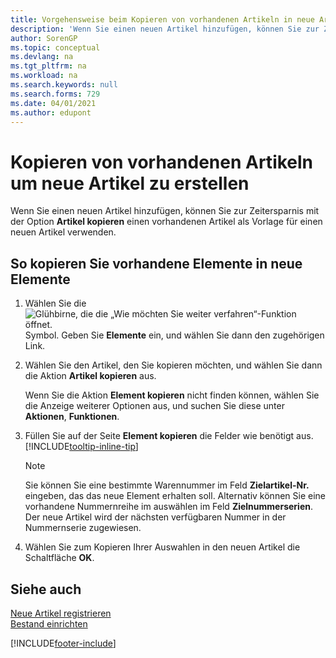 ```yaml
---
title: Vorgehensweise beim Kopieren von vorhandenen Artikeln in neue Artikel
description: 'Wenn Sie einen neuen Artikel hinzufügen, können Sie zur Zeitersparnis mit der Option Artikel kopieren einen vorhandenen Artikel als Vorlage für einen neuen Artikel verwenden.'
author: SorenGP
ms.topic: conceptual
ms.devlang: na
ms.tgt_pltfrm: na
ms.workload: na
ms.search.keywords: null
ms.search.forms: 729
ms.date: 04/01/2021
ms.author: edupont
---
```

# <a name="copy-existing-items-to-create-new-items" />Kopieren von vorhandenen Artikeln um neue Artikel zu erstellen

Wenn Sie einen neuen Artikel hinzufügen, können Sie zur Zeitersparnis mit der Option **Artikel kopieren** einen vorhandenen Artikel als Vorlage für einen neuen Artikel verwenden.  

## <a name="to-copy-an-existing-item-to-a-new-item" />So kopieren Sie vorhandene Elemente in neue Elemente

1. Wählen Sie die ![Glühbirne, die die „Wie möchten Sie weiter verfahren“-Funktion öffnet.](media/ui-search/search_small.png "Tell Me-Funktion") Symbol. Geben Sie **Elemente** ein, und wählen Sie dann den zugehörigen Link.  
2. Wählen Sie den Artikel, den Sie kopieren möchten, und wählen Sie dann die Aktion **Artikel kopieren** aus.  

    Wenn Sie die Aktion **Element kopieren** nicht finden können, wählen Sie die Anzeige weiterer Optionen aus, und suchen Sie diese unter **Aktionen**, **Funktionen**.  

3. Füllen Sie auf der Seite **Element kopieren** die Felder wie benötigt aus. [!INCLUDE[tooltip-inline-tip](includes/tooltip-inline-tip_md.md)]

    > [!NOTE]  
    > Sie können Sie eine bestimmte Warennummer im Feld **Zielartikel-Nr.** eingeben, das das neue Element erhalten soll. Alternativ können Sie eine vorhandene Nummernreihe im auswählen im Feld **Zielnummerserien**. Der neue Artikel wird der nächsten verfügbaren Nummer in der Nummernserie zugewiesen.  

4. Wählen Sie zum Kopieren Ihrer Auswahlen in den neuen Artikel die Schaltfläche **OK**.  

## <a name="see-also" />Siehe auch

[Neue Artikel registrieren](inventory-how-register-new-items.md)  
[Bestand einrichten](inventory-setup-inventory.md)  


[!INCLUDE[footer-include](includes/footer-banner.md)]
